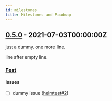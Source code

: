 ```yaml
---
id: milestones
title: Milestones and Roadmap
---
```


## [0.5.0](https://github.com/frank-bee/helmtest/milestone/1) - 2021-07-03T00:00:00Z

just a dummy. one more line.

line after empty line.

### [Feat](https://github.com/frank-bee/helmtest/labels/feat)

#### Issues

- [ ] dummy issue ([helmtest#2](https://github.com/frank-bee/helmtest/issues/2))
